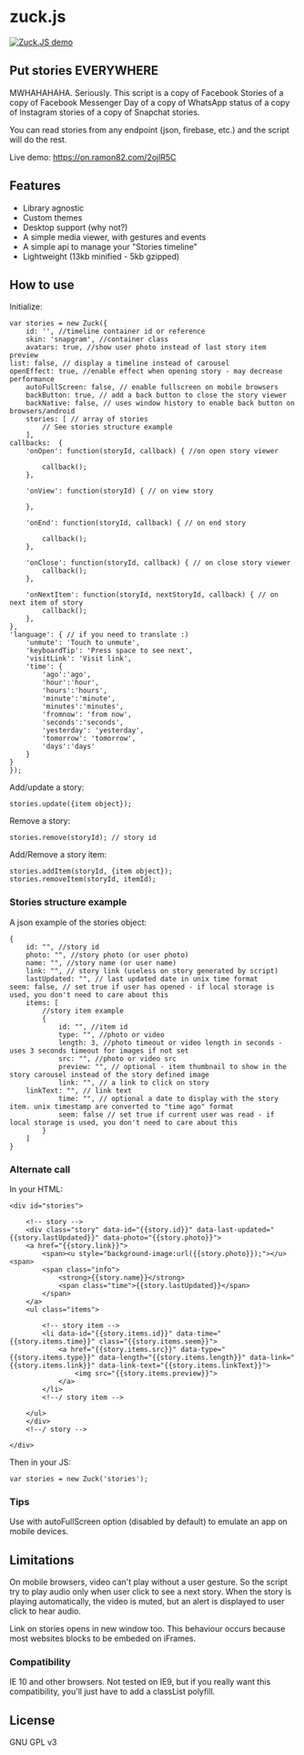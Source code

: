 # zuck.js

[![Zuck.JS demo](https://j.gifs.com/k5xnrJ.gif)](https://on.ramon82.com/2ojlR5C)

## Put stories EVERYWHERE
MWHAHAHAHA. Seriously. This script is a copy of Facebook Stories of a copy of Facebook Messenger Day of a copy of WhatsApp status of a copy of Instagram stories of a copy of Snapchat stories. 

You can read stories from any endpoint (json, firebase, etc.) and the script will do the rest.

Live demo: https://on.ramon82.com/2ojlR5C


## Features
* Library agnostic
* Custom themes
* Desktop support (why not?)
* A simple media viewer, with gestures and events
* A simple api to manage your "Stories timeline"
* Lightweight (13kb minified - 5kb gzipped)


## How to use
Initialize:

	var stories = new Zuck({
        id: '', //timeline container id or reference
        skin: 'snapgram', //container class
        avatars: true, //show user photo instead of last story item preview
	list: false, // display a timeline instead of carousel
	openEffect: true, //enable effect when opening story - may decrease performance
        autoFullScreen: false, // enable fullscreen on mobile browsers
        backButton: true, // add a back button to close the story viewer
        backNative: false, // uses window history to enable back button on browsers/android
        stories: [ // array of stories
            // See stories structure example
        ],
	callbacks:  {
		'onOpen': function(storyId, callback) { //on open story viewer

			callback();
		},

		'onView': function(storyId) { // on view story

		},

		'onEnd': function(storyId, callback) { // on end story

			callback();
		},

		'onClose': function(storyId, callback) { // on close story viewer
			callback();
		},

		'onNextItem': function(storyId, nextStoryId, callback) { // on next item of story
			callback();
		},
	},
	'language': { // if you need to translate :)
		'unmute': 'Touch to unmute',
		'keyboardTip': 'Press space to see next',
		'visitLink': 'Visit link',
		'time': {
			'ago':'ago', 
			'hour':'hour', 
			'hours':'hours', 
			'minute':'minute', 
			'minutes':'minutes', 
			'fromnow': 'from now', 
			'seconds':'seconds', 
			'yesterday': 'yesterday', 
			'tomorrow': 'tomorrow', 
			'days':'days'
		}
	}
    });

Add/update a story:

	stories.update({item object});

Remove a story:

	stories.remove(storyId); // story id

Add/Remove a story item:

	stories.addItem(storyId, {item object});
	stories.removeItem(storyId, itemId);


### Stories structure example
A json example of the stories object:

    {
        id: "", //story id
        photo: "", //story photo (or user photo)
        name: "", //story name (or user name)
        link: "", // story link (useless on story generated by script)
        lastUpdated: "", // last updated date in unix time format
	seem: false, // set true if user has opened - if local storage is used, you don't need to care about this 
        items: [
            //story item example
            {
                id: "", //item id
                type: "", //photo or video
                length: 3, //photo timeout or video length in seconds - uses 3 seconds timeout for images if not set
                src: "", //photo or video src
                preview: "", // optional - item thumbnail to show in the story carousel instead of the story defined image
                link: "", // a link to click on story
		linkText: "", // link text
                time: "", // optional a date to display with the story item. unix timestamp are converted to "time ago" format
                seem: false // set true if current user was read - if local storage is used, you don't need to care about this
            }
        ]
    }   


### Alternate call
In your HTML:

    <div id="stories">
    
        <!-- story -->
        <div class="story" data-id="{{story.id}}" data-last-updated="{{story.lastUpdated}}" data-photo="{{story.photo}}">
		<a href="{{story.link}}">
			<span><u style="background-image:url({{story.photo}});"></u><span>
			<span class="info">
				<strong>{{story.name}}</strong>
				<span class="time">{{story.lastUpdated}}</span>
			</span>
		</a>
		<ul class="items">
		
			<!-- story item -->
			<li data-id="{{story.items.id}}" data-time="{{story.items.time}}" class="{{story.items.seem}}">
				<a href="{{story.items.src}}" data-type="{{story.items.type}}" data-length="{{story.items.length}}" data-link="{{story.items.link}}" data-link-text="{{story.items.linkText}}">
					<img src="{{story.items.preview}}">
				</a>
			</li>
			<!--/ story item -->
			
		</ul>
        </div>
        <!--/ story -->
        
    </div>
    
Then in your JS:

	var stories = new Zuck('stories'); 


### Tips
Use with autoFullScreen option (disabled by default) to emulate an app on mobile devices.


## Limitations
On mobile browsers, video can't play without a user gesture. So the script try to play audio only when user click to see a next story. 
When the story is playing automatically, the video is muted, but an alert is displayed to user click to hear audio.

Link on stories opens in new window too. This behaviour occurs because most websites blocks to be embeded on iFrames. 


### Compatibility
IE 10 and other browsers. Not tested on IE9, but if you really want this compatibility, you'll just have to add a classList polyfill.


## License
GNU GPL v3
